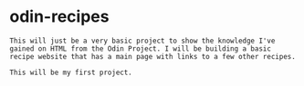 # odin-recipes
    This will just be a very basic project to show the knowledge I've gained on HTML from the Odin Project. I will be building a basic recipe website that has a main page with links to a few other recipes.

    This will be my first project.